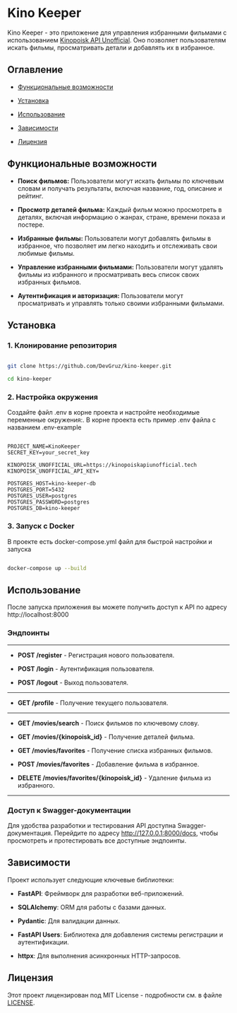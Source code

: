 
  

# Kino Keeper

  

Kino Keeper - это приложение для управления избранными фильмами с использованием [Kinopoisk API Unofficial](https://kinopoiskapiunofficial.tech/). Оно позволяет пользователям искать фильмы, просматривать детали и добавлять их в избранное.

  

## Оглавление

  

- [Функциональные возможности](#функциональные-возможности)

- [Установка](#установка)

- [Использование](#использование)

- [Зависимости](#зависимости)

- [Лицензия](#лицензия)

  

## Функциональные возможности

  

-  **Поиск фильмов:** Пользователи могут искать фильмы по ключевым словам и получать результаты, включая название, год, описание и рейтинг.

-  **Просмотр деталей фильма:** Каждый фильм можно просмотреть в деталях, включая информацию о жанрах, стране, времени показа и постере.

-  **Избранные фильмы:** Пользователи могут добавлять фильмы в избранное, что позволяет им легко находить и отслеживать свои любимые фильмы.

-  **Управление избранными фильмами:** Пользователи могут удалять фильмы из избранного и просматривать весь список своих избранных фильмов.

-  **Аутентификация и авторизация:** Пользователи могут просматривать и управлять только своими избранными фильмами.

  

## Установка

  

### 1. Клонирование репозитория

  

```bash

git clone https://github.com/DevGruz/kino-keeper.git

cd kino-keeper

```

  

### 2. Настройка окружения

  

Создайте файл .env в корне проекта и настройте необходимые переменные окружения:. В корне проекта есть пример .env файла с названием .env-example

```

PROJECT_NAME=KinoKeeper
SECRET_KEY=your_secret_key

KINOPOISK_UNOFFICIAL_URL=https://kinopoiskapiunofficial.tech
KINOPOISK_UNOFFICIAL_API_KEY=

POSTGRES_HOST=kino-keeper-db
POSTGRES_PORT=5432
POSTGRES_USER=postgres
POSTGRES_PASSWORD=postgres
POSTGRES_DB=kino-keeper

```

  

### 3. Запуск с Docker

  

В проекте есть docker-compose.yml файл для быстрой настройки и запуска

```bash

docker-compose up --build

```

  

## Использование

После запуска приложения вы можете получить доступ к API по адресу http://localhost:8000

### Эндпоинты
 ----
-  **POST /register** - Регистрация нового пользователя.

-  **POST /login** - Аутентификация пользователя.

-  **POST /logout** - Выход пользователя.
-  ----

-  **GET /profile** - Получение текущего пользователя.

 ----

-  **GET /movies/search** - Поиск фильмов по ключевому слову.

-  **GET /movies/{kinopoisk_id}** - Получение деталей фильма.

-  **GET /movies/favorites** - Получение списка избранных фильмов.

-  **POST /movies/favorites** - Добавление фильма в избранное.

-  **DELETE /movies/favorites/{kinopoisk_id}** - Удаление фильма из избранного.
 ----
  
  

### Доступ к Swagger-документации

Для удобства разработки и тестирования API доступна Swagger-документация. Перейдите по адресу http://127.0.0.1:8000/docs, чтобы просмотреть и протестировать все доступные эндпоинты.

  

## Зависимости

Проект использует следующие ключевые библиотеки:

  

-  **FastAPI**: Фреймворк для разработки веб-приложений.

-  **SQLAlchemy**: ORM для работы с базами данных.

-  **Pydantic**: Для валидации данных.

-  **FastAPI Users**: Библиотека для добавления системы регистрации и аутентификации.

-  **httpx**: Для выполнения асинхронных HTTP-запросов.

  

## Лицензия

Этот проект лицензирован под MIT License - подробности см. в файле [LICENSE](https://github.com/DevGruz/kino-keeper/blob/main/LICENSE).